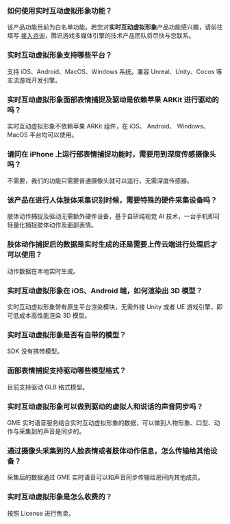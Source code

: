 ### 如何使用实时互动虚拟形象功能？
该产品功能目前为白名单功能。若您对**实时互动虚拟形象**产品功能感兴趣，请前往填写 [接入咨询](https://cloud.tencent.com/apply/p/bbtcbi4gww8)，腾讯游戏多媒体引擎的技术产品团队将尽快与您联系。

### 实时互动虚拟形象支持哪些平台？
支持 iOS、Android、MacOS、Windows 系统。兼容 Unreal、Unity、Cocos 等主流游戏开发引擎。

### 实时互动虚拟形象面部表情捕捉及驱动是依赖苹果 ARKit 进行驱动的吗？
实时互动虚拟形象不依赖苹果 ARKit 组件，在 iOS、 Android、 Windows、MacOS 平台均可以使用。

### 请问在 iPhone 上运行部表情捕捉功能时，需要用到深度传感摄像头吗？
不需要，我们的功能只需要普通摄像头就可以运行，无需深度传感器。

### 该产品在进行人体肢体采集识别时候，需要特殊的硬件采集设备吗？
肢体动作捕捉及驱动无需额外硬件设备，基于自研纯视觉 AI 技术，一台手机即可轻量化捕捉肢体动作及面部表情。

### 肢体动作捕捉后的数据是实时生成的还是需要上传云端进行处理后才可以使用？
动作数据在本地实时生成。

### 实时互动虚拟形象在 iOS、Android 端，如何渲染出 3D 模型？
实时互动虚拟形象带有原生平台渲染模块，无需外接 Unity 或者 UE 游戏引擎，即可低成本高性能渲染 3D 模型。

### 实时互动虚拟形象是否有自带的模型？
SDK 没有携带模型。

### 面部表情捕捉支持驱动哪些模型格式？
目前支持驱动 GLB 格式模型。

### 实时互动虚拟形象可以做到驱动的虚拟人和说话的声音同步吗？
GME 实时语音服务结合实时互动虚拟形象的数据，可以做到人物形象、口型、动作与采集到的声音是同步的。

### 通过摄像头采集到的人脸表情或者肢体动作信息，怎么传输给其他设备？
采集后的数据通过 GME 实时语音可以和声音同步传输给房间内其他成员。

### 实时互动虚拟形象是怎么收费的？
按照 License 进行售卖。









